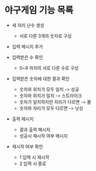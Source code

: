 야구게임 기능 목록
=============
* 세 자리 난수 생성
  * 서로 다른 3개의 숫자로 구성
    

* 입력 메시지 추가
  

* 입력받은 수 확인
  * 0~9 까지의 서로 다른 수로 구성
    

* 입력받은 숫자에 대한 결과 확인
  * 숫자와 위치가 모두 일치 -> 성공
  * 숫자와 위치가 일치 -> 스트라이크
  * 숫자가 일치하지만 자리가 다르면 -> 볼
  * 숫자와 자리가 모두 다르면 -> 낫싱
    

* 출력 메시지
  * 결과 출력 메시지
  * 성공시 재시작 여부 메시지
    

* 재시작 여부 확인
  * 1 입력 시 재시작
  * 2 입력 시 종료

